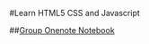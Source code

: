 #Learn HTML5 CSS and Javascript

##[Group Onenote Notebook](https://marsei-my.sharepoint.com/:o:/g/personal/v_vchins_com/EiOlwzzlpdxHrphcPKye6ncBDHNLPSg0Cx8EwphZbhJfvg)

